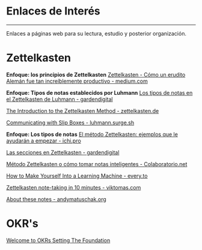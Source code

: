 # Enlaces de Interés
---

Enlaces a páginas web para su lectura, estudio y posterior organización.

# Zettelkasten

**Enfoque: los principios de Zettelkasten**
[Zettelkasten - Cómo un erudito Alemán fue tan increíblemente productivo - medium.com](https://medium.com/voces-en-espa%C3%B1ol/zettelkasten-c%C3%B3mo-un-erudito-alem%C3%A1n-fue-tan-incre%C3%ADblemente-productivo-b16643e170cc)


**Enfoque: Tipos de notas establecidos por Luhmann**
[Los tipos de notas en el Zettelkasten de Luhmann - gardendigital](https://gardendigital.blogspot.com/2021/01/los-tipos-de-notas-en-zettelkasten.html)


[The Introduction to the Zettelkasten Method - zettelkasten.de](https://zettelkasten.de/posts/overview/#the-introduction-to-the-zettelkasten-method)


[Communicating with Slip Boxes - luhmann.surge.sh](http://luhmann.surge.sh/communicating-with-slip-boxes)


**Enfoque: Los tipos de notas**
[El método Zettelkasten: ejemplos que le ayudarán a empezar - ichi.pro](https://ichi.pro/es/el-metodo-zettelkasten-ejemplos-que-le-ayudaran-a-empezar-157824025533158)


[Las secciones en Zettelkasten - gardendigital](https://gardendigital.blogspot.com/2020/12/las-secciones-en-zettelkasten.html)


[Método Zettelkasten o cómo tomar notas inteligentes - Colaboratorio.net](https://colaboratorio.net/javierinsitu/colaboratorio/2020/metodo-zettelkasten-notas-inteligentes/)


[How to Make Yourself Into a Learning Machine - every.to](https://every.to/superorganizers/how-to-build-a-learning-machine-299655)


[Zettelkasten note-taking in 10 minutes - viktomas.com](https://blog.viktomas.com/posts/slip-box/#fn:2)


[About these notes - andymatuschak.org](https://notes.andymatuschak.org/About_these_notes)

# OKR's

[Welcome to OKRs Setting The Foundation](https://www.whatmatters.com/get-started/)